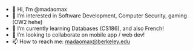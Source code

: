 - 👋 Hi, I’m @madaomax
- 👀 I’m interested in Software Development, Computer Security, gaming (OW2 hehe)
- 🌱 I’m currently learning Databases (CS186), and also French!
- 💞️ I’m looking to collaborate on mobile app / web dev!
- 📫 How to reach me: madaomax@berkeley.edu

<!---
madaomax/madaomax is a ✨ special ✨ repository because its `README.md` (this file) appears on your GitHub profile.
You can click the Preview link to take a look at your changes.
--->
